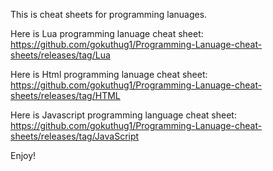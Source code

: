 This is cheat sheets for programming lanuages.

Here is Lua programming lanuage cheat sheet: https://github.com/gokuthug1/Programming-Lanuage-cheat-sheets/releases/tag/Lua

Here is Html programming lanuage cheat sheet: https://github.com/gokuthug1/Programming-Lanuage-cheat-sheets/releases/tag/HTML

Here is Javascript programming language cheat sheet: https://github.com/gokuthug1/Programming-Lanuage-cheat-sheets/releases/tag/JavaScript

Enjoy!
